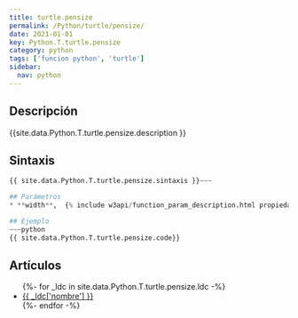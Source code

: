 ```yaml
---
title: turtle.pensize
permalink: /Python/turtle/pensize/
date: 2021-01-01
key: Python.T.turtle.pensize
category: python
tags: ['funcion python', 'turtle']
sidebar: 
  nav: python
---
```


## Descripción
{{site.data.Python.T.turtle.pensize.description }}

## Sintaxis
~~~python
{{ site.data.Python.T.turtle.pensize.sintaxis }}~~~

## Parámetros
* **width**,  {% include w3api/function_param_description.html propiedad=site.data.Python.T.turtle.pensize valor="width" %}

## Ejemplo
~~~python
{{ site.data.Python.T.turtle.pensize.code}}
~~~

## Artículos
<ul>
{%- for _ldc in site.data.Python.T.turtle.pensize.ldc -%}
   <li>
       <a href="{{_ldc['url'] }}">{{ _ldc['nombre'] }}</a>
   </li>
{%- endfor -%}
</ul>

